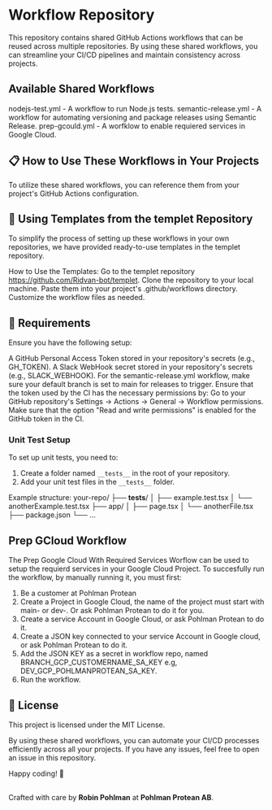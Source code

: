 # Workflow Repository
This repository contains shared GitHub Actions workflows that can be reused across multiple repositories. By using these shared workflows, you can streamline your CI/CD pipelines and maintain consistency across projects.

## Available Shared Workflows
nodejs-test.yml - A workflow to run Node.js tests.
semantic-release.yml - A workflow for automating versioning and package releases using Semantic Release.
prep-gcould.yml - A worfklow to enable requiered services in Google Cloud.

## 📋 How to Use These Workflows in Your Projects
To utilize these shared workflows, you can reference them from your project's GitHub Actions configuration.

## 📁 Using Templates from the templet Repository
To simplify the process of setting up these workflows in your own repositories, we have provided ready-to-use templates in the templet repository.

How to Use the Templates:
Go to the templet repository https://github.com/Ridvan-bot/templet.
Clone the repository to your local machine.
Paste them into your project's .github/workflows directory.
Customize the workflow files as needed.

## 🔧 Requirements
Ensure you have the following setup:

A GitHub Personal Access Token stored in your repository's secrets (e.g., GH_TOKEN).
A Slack WebHook secret stored in your repository's secrets (e.g., SLACK_WEBHOOK).
For the semantic-release.yml workflow, make sure your default branch is set to main for releases to trigger.
Ensure that the token used by the CI has the necessary permissions by:
Go to your GitHub repository's Settings → Actions → General → Workflow permissions.
Make sure that the option "Read and write permissions" is enabled for the GitHub token in the CI.

### Unit Test Setup
To set up unit tests, you need to:

1. Create a folder named `__tests__` in the root of your repository.
2. Add your unit test files in the `__tests__` folder.

Example structure:
your-repo/
├── __tests__/
│   ├── example.test.tsx
│   └── anotherExample.test.tsx
├── app/
│   ├── page.tsx
│   └── anotherFile.tsx
├── package.json
└── ...

## Prep GCloud Workflow
The Prep Google Cloud With Required Services Worflow can be used to setup the requierd services in your Google Cloud Project. To succesfully run the workflow, by manually running it, you must first:
1. Be a customer at Pohlman Protean
2. Create a Project in Google Cloud, the name of the project must start with main- or dev-. Or ask Pohlman Protean to do it for you.
3. Create a service Account in Google Cloud, or ask Pohlman Protean to do it.
4. Create a JSON key connected to your service Account in Google cloud, or ask Pohlman Protean to do it.
5. Add the JSON KEY as a secret in workflow repo, named BRANCH_GCP_CUSTOMERNAME_SA_KEY e.g, DEV_GCP_POHLMANPROTEAN_SA_KEY. 
6. Run the workflow.

## 📄 License
This project is licensed under the MIT License.

By using these shared workflows, you can automate your CI/CD processes efficiently across all your projects. If you have any issues, feel free to open an issue in this repository.

Happy coding! 🚀

##
Crafted with care by **Robin Pohlman** at **Pohlman Protean AB**.